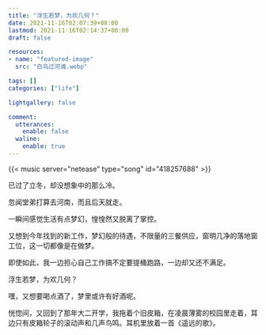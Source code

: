 ```yaml
---
title: "浮生若梦，为欢几何？"
date: 2021-11-16T02:07:39+08:00
lastmod: 2021-11-16T02:14:37+08:00
draft: false

resources:
- name: "featured-image"
  src: "白鸟过河滩.webp"

tags: []
categories: ["life"]

lightgallery: false

comment:
  utterances:
    enable: false
  waline:
    enable: true
---
```


<!-- 遥远的歌 -->
{{< music server="netease" type="song" id="418257688" >}}

已过了立冬，却没想象中的那么冷。

忽闻堂弟打算去河南，而且后天就走。

一瞬间感觉生活有点梦幻，惶惶然又脱离了掌控。

又想到今年找到的新工作，梦幻般的待遇，不限量的三餐供应，窗明几净的落地窗工位，这一切都像是在做梦。

即使如此，我一边担心自己工作搞不定要提桶跑路，一边却又还不满足。

浮生若梦，为欢几何？

嘿，又想要喝点酒了，梦里或许有好酒呢。

恍惚间，又回到了那年大二开学，我拖着个旧皮箱，在凌晨薄雾的校园里走着，耳边只有皮箱轮子的滚动声和几声鸟鸣。耳机里放着一首《遥远的歌》。

